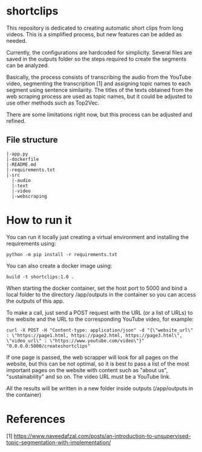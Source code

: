 # shortclips
This repository is dedicated to creating automatic short clips from long videos.
This is a simplified process, but new features can be added as needed.

Currently, the configurations are hardcoded for simplicity.
Several files are saved in the outputs folder so the steps required to create the segments can be analyzed.

Basically, the process consists of transcribing the audio from the YouTube video, segmenting the transcription [1] and assigning topic names to each segment using sentence similarity. The titles of the texts obtained from the web scraping process are used as topic names, but it could be adjusted to use other methods such as Top2Vec.

There are some limitations right now, but this process can be adjusted and refined.

## File structure
```
|-app.py
|-dockerfile
|-README.md
|-requirements.txt
|-src
  |-audio
  |-text
  |-video
  |-webscraping
```

# How to run it
You can run it locally just creating a virtual environment and installing the requirements using:

```python -m pip install -r requirements.txt```

You can also create a docker image using:

``` build -t shortclips:1.0 .  ```

When starting the docker container, set the host port to 5000 and bind a local folder to the directory /app/outputs in the container so you can access the outputs of this app.

To make a call, just send a POST request with the URL (or a list of URLs) to the website and the URL to the corresponding YouTube video, for example:

```
curl -X POST -H "Content-type: application/json" -d "{\"website_url\" : \"https://page1.html, https://page2.html, https://page3.html\", \"video_url\" : \"https://www.youtube.com/video\"}" "0.0.0.0:5000/createshortclips"
```
If one page is passed, the web scrapper will look for all pages on the website, but this can be not optimal, so it is best to pass a list of the most important pages on the website with content such as "about us", "sustainability" and so on.
The video URL must be a YouTube link.

All the results will be written in a new folder inside outputs (/app/outputs in the container)


# References

[1] https://www.naveedafzal.com/posts/an-introduction-to-unsupervised-topic-segmentation-with-implementation/
